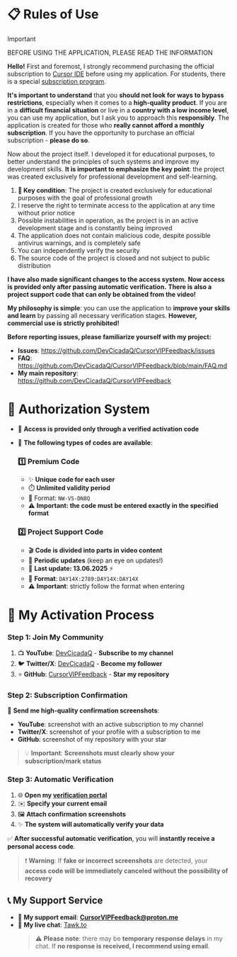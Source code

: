 # 📋 Rules of Use

> [!IMPORTANT]
> BEFORE USING THE APPLICATION, PLEASE READ THE INFORMATION

**Hello!** First and foremost, I strongly recommend purchasing the official subscription to [Cursor IDE](https://www.cursor.com/pricing) before using my application. For students, there is a special [subscription program](https://www.cursor.com/students).

**It's important to understand** that you **should not look for ways to bypass restrictions**, especially when it comes to a **high-quality product**. If you are in a **difficult financial situation** or live in a **country with a low income level**, you can use my application, but I ask you to approach this **responsibly**. The application is created for those who **really cannot afford a monthly subscription**. If you have the opportunity to purchase an official subscription - **please do so**.

Now about the project itself. I developed it for educational purposes, to better understand the principles of such systems and improve my development skills. **It is important to emphasize the key point**: the project was created exclusively for professional development and self-learning.

1. **🚨 Key condition**: The project is created exclusively for educational purposes with the goal of professional growth
2. I reserve the right to terminate access to the application at any time without prior notice
3. Possible instabilities in operation, as the project is in an active development stage and is constantly being improved
4. The application does not contain malicious code, despite possible antivirus warnings, and is completely safe
5. You can independently verify the security
6. The source code of the project is closed and not subject to public distribution

**I have also made significant changes to the access system.** **Now access is provided only after passing automatic verification.** **There is also a project support code that can only be obtained from the video!**

**My philosophy is simple**: you can use the application to **improve your skills and learn** by passing all necessary verification stages. **However, commercial use is strictly prohibited!**

**Before reporting issues, please familiarize yourself with my project:**
- **Issues**: https://github.com/DevCicadaQ/CursorVIPFeedback/issues
- **FAQ**: https://github.com/DevCicadaQ/CursorVIPFeedback/blob/main/FAQ.md
- **My main repository**: https://github.com/DevCicadaQ/CursorVIPFeedback

# 🔐 Authorization System
- 🎯 **Access is provided only through a verified activation code**
- 🔄 **The following types of codes are available**:
  ### 1️⃣ **Premium Code**
  - ✨ **Unique code for each user**
  - ⏱️ **Unlimited validity period**
  - 📝 Format: `NW-V5-DN8Q`
  - ⚠️ **Important: the code must be entered exactly in the specified format**
  
  ### 2️⃣ **Project Support Code**
  - 🎬 **Code is divided into parts in video content**
  - 🔄 **Periodic updates** (keep an eye on updates!)
  - 📅 **Last update: 13.06.2025** ⚡
  - 📝 **Format**: `DAY14X:2789:DAY14X:DAY14X`
  - ⚠️ **Important**: strictly follow the format when entering

# 🚀 My Activation Process

### Step 1: Join My Community
1. 📺 **YouTube**: [DevCicadaQ](https://www.youtube.com/@DevCicadaQ) - **Subscribe to my channel**
2. 🐦 **Twitter/X**: [DevCicadaQ](https://x.com/devcicadaq) - **Become my follower**
3. ⭐ **GitHub**: [CursorVIPFeedback](https://github.com/DevCicadaY/CursorVIPFeedback) - **Star my repository**

### Step 2: Subscription Confirmation
📸 **Send me high-quality confirmation screenshots**:
- **YouTube**: screenshot with an active subscription to my channel
- **Twitter/X**: screenshot of your profile with a subscription to me
- **GitHub**: screenshot of my repository with your star

> 💡 **Important**: **Screenshots must clearly show your subscription/mark status**

### Step 3: Automatic Verification
1. 🌐 **Open my [verification portal](https://cursor-vip-get-full-access.vercel.app/)**
2. ✉️ **Specify your current email**
3. 🖼️ **Attach confirmation screenshots**
4. ✨ **The system will automatically verify your data**

✅ **After successful automatic verification**, you will **instantly receive a personal access code**.

> ❗ **Warning**: If **fake or incorrect screenshots** are detected, your **access code will be immediately canceled without the possibility of recovery**

## 📞 My Support Service
- 📧 **My support email**: **CursorVIPFeedback@proton.me**
- 💬 **My live chat**: [Tawk.to](https://tawk.to/cursorvipfeedback)
  > ⚠️ **Please note**: there may be **temporary response delays** in my chat. If **no response is received, I recommend using email**.

